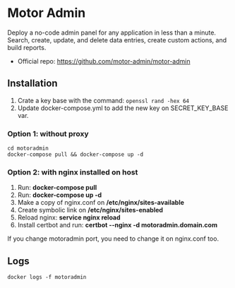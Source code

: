 # Motor Admin
Deploy a no-code admin panel for any application in less than a minute. Search, create, update, and delete data entries, create custom actions, and build reports.

* Official repo: https://github.com/motor-admin/motor-admin

## Installation

1. Crate a key base with the command: `openssl rand -hex 64`
2. Update docker-compose.yml to add the new key on SECRET_KEY_BASE var.

### Option 1: without proxy
```
cd motoradmin
docker-compose pull && docker-compose up -d
```

### Option 2: with nginx installed on host
1. Run: **docker-compose pull**
2. Run: **docker-compose up -d**
3. Make a copy of nginx.conf on **/etc/nginx/sites-available**
4. Create symbolic link on **/etc/nginx/sites-enabled**
5. Reload nginx: **service nginx reload**
6. Install certbot and run: **certbot --nginx -d motoradmin.domain.com**

If you change motoradmin port, you need to change it on nginx.conf too.

## Logs
```
docker logs -f motoradmin
```
